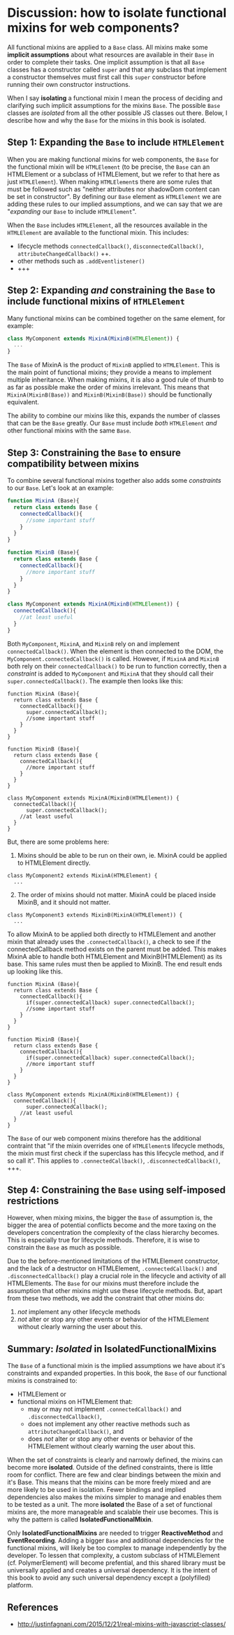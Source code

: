 # Discussion: how to isolate functional mixins for web components?

All functional mixins are applied to a `Base` class.
All mixins make some **implicit assumptions** about what resources are available in their `Base`
in order to complete their tasks. One implicit assumption is that all `Base` classes 
has a constructor called `super` and that any subclass that implement a constructor themselves
must first call this `super` constructor before running their own constructor instructions.

When I say **isolating** a functional mixin I mean the process of deciding and clarifying 
such implicit assumptions for the mixins `Base`. The possible `Base` classes are *isolated* from
all the other possible JS classes out there. Below, I describe how and why the `Base` for the 
mixins in this book is isolated.

## Step 1: Expanding the `Base` to include `HTMLElement`

When you are making functional mixins for web components, the `Base` for the functional mixin 
will be `HTMLElement` (to be precise, the `Base` can an HTMLElement or a subclass of HTMLElement, 
but we refer to that here as just `HTMLElement`).
When making `HTMLElement`s there are some rules that must be followed such as "neither attributes nor shadowDom 
content can be set in constructor".
By defining our `Base` element as `HTMLElement` we are adding these rules to our implied assumptions,
and we can say that we are "*expanding* our `Base` to include `HTMLElement`".

When the `Base` includes `HTMLElement`, all the resources available in the `HTMLElement` 
are available to the functional mixin. This includes:
* lifecycle methods `connectedCallback()`, `disconnectedCallback()`, `attributeChangedCallback()` ++.
* other methods such as `.addEventlistener()`
* +++ 

## Step 2: Expanding *and* constraining the `Base` to include functional mixins of `HTMLElement`
Many functional mixins can be combined together on the same element, for example:
```javascript                                               
class MyComponent extends MixinA(MixinB(HTMLElement)) { 
  ...
}
```
The `Base` of MixinA is the product of `MixinB` applied to `HTMLElement`.
This is the main point of functional mixins; they provide a means to implement multiple inheritance.
When making mixins, it is also a good rule of thumb to as far as possible make the order of mixins irrelevant.
This means that `MixinA(MixinB(Base))` and `MixinB(MixinB(Base))` should be functionally equivalent.

The ability to combine our mixins like this, expands the number of classes that can be the `Base` greatly.
Our `Base` must include *both* `HTMLElement` *and* other functional mixins with the same `Base`.

## Step 3: Constraining the `Base` to ensure compatibility between mixins
To combine several functional mixins together also adds some *constraints* to our `Base`.
Let's look at an example: 
```javascript                                               
function MixinA (Base){
  return class extends Base { 
    connectedCallback(){
      //some important stuff
    }
  }
}

function MixinB (Base){
  return class extends Base { 
    connectedCallback(){
      //more important stuff
    }
  }
}

class MyComponent extends MixinA(MixinB(HTMLElement)) { 
  connectedCallback(){
    //at least useful
  }
}
```

Both `MyComponent`, `MixinA`, and `MixinB` rely on and implement `connectedCallback()`. 
When the element is then connected to the DOM, the `MyComponent.connectedCallback()` is called.
However, if `MixinA` and `MixinB` both rely on their `connectedCallback()` to be run to function 
correctly, then a *constraint* is added to `MyComponent` and `MixinA` that they should call their
`super.connectedCallback()`. The example then looks like this:

```
function MixinA (Base){
  return class extends Base { 
    connectedCallback(){
      super.connectedCallback();
      //some important stuff
    }
  }
}

function MixinB (Base){
  return class extends Base { 
    connectedCallback(){
      //more important stuff
    }
  }
}

class MyComponent extends MixinA(MixinB(HTMLElement)) { 
  connectedCallback(){
      super.connectedCallback();
    //at least useful
  }
}
```
But, there are some problems here:
1. Mixins should be able to be run on their own, ie. MixinA could be applied to HTMLElement directly.
```
class MyComponent2 extends MixinA(HTMLElement) { 
  ...
```
2. The order of mixins should not matter. MixinA could be placed inside MixinB, and it should not matter.
```
class MyComponent3 extends MixinB(MixinA(HTMLElement)) { 
  ...                                                                                  
```

To allow MixinA to be applied both directly to HTMLElement and another mixin that already uses the 
`.connectedCallback()`, a check to see if the connectedCallback method exists on the parent must be added.
This makes MixinA able to handle both HTMLElement and MixinB(HTMLElement) as its base. This same rules must 
then be applied to MixinB. The end result ends up looking like this.
```
function MixinA (Base){
  return class extends Base { 
    connectedCallback(){
      if(super.connectedCallback) super.connectedCallback();
      //some important stuff
    }
  }
}

function MixinB (Base){
  return class extends Base { 
    connectedCallback(){
      if(super.connectedCallback) super.connectedCallback();
      //more important stuff
    }
  }
}

class MyComponent extends MixinA(MixinB(HTMLElement)) { 
  connectedCallback(){
      super.connectedCallback();
    //at least useful
  }
}
```
The `Base` of our web component mixins therefore has the additional contraint that 
"if the mixin overrides one of `HTMLElement`s lifecycle methods, 
the mixin must first check if the superclass has this lifecycle method, and if so call it".
This applies to `.connectedCallback()`, `.disconnectedCallback()`, +++.

## Step 4: Constraining the `Base` using self-imposed restrictions
However, when mixing mixins, the bigger the `Base` of assumption is, the bigger the area of potential
conflicts become and the more taxing on the developers concentration the complexity of the class 
hierarchy becomes. This is especially true for lifecycle methods. Therefore, it is wise to constrain 
the `Base` as much as possible.

Due to the before-mentioned limitations of the HTMLElement constructor, and the lack of a destructor on 
HTMLElement, `.connectedCallback()` and `.disconnectedCallback()` play a crucial role in the lifecycle 
and activity of all HTMLElements. The `Base` for our mixins must therefore include the assumption that
other mixins might use these lifecycle methods. But, apart from these two methods, 
we add the constraint that other mixins do:               
1. *not* implement any other lifecycle methods
2. *not* alter or stop any other events or behavior of the HTMLElement 
without clearly warning the user about this.

## Summary: *Isolated* in IsolatedFunctionalMixins
The `Base` of a functional mixin is the implied assumptions we have about it's constraints and expanded 
properties. In this book, the `Base` of our functional mixins is constrained to:
* HTMLElement or
* functional mixins on HTMLElement that:
   * may or may not implement `.connectedCallback()` and `.disconnectedCallback()`,
   * does not implement any other reactive methods such as `attributeChangedCallback()`, and
   * does *not* alter or stop any other events or behavior of the HTMLElement 
     without clearly warning the user about this.

When the set of constraints is clearly and narrowly defined, the mixins can become more **isolated**.
Outside of the defined constraints, there is little room for conflict.
There are few and clear bindings between the mixin and it's Base.
This means that the mixins can be more freely mixed and are more likely to be used in isolation.
Fewer bindings and implied dependencies also makes the mixins simpler to manage and
enables them to be tested as a unit. The more **isolated** the Base of a set of functional mixins are, 
the more manageable and scalable their use becomes. 
This is why the pattern is called **IsolatedFunctionalMixin**.

Only **IsolatedFunctionalMixins** are needed to trigger **ReactiveMethod** and **EventRecording**. 
Adding a bigger `Base` and additional dependencies for the functional mixins, will likely be too complex
to manage independently by the developer. To lessen that complexity, a custom subclass of 
HTMLElement (cf. PolymerElement) will become prefential, and this shared library must be universally 
applied and creates a universal dependency. It is the intent of this book to avoid any such universal
dependency except a (polyfilled) platform.

## References
* http://justinfagnani.com/2015/12/21/real-mixins-with-javascript-classes/                                                                                               